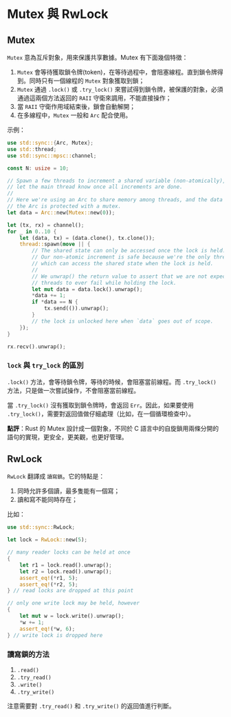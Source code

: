 # Mutex 與 RwLock

## Mutex

`Mutex` 意為互斥對象，用來保護共享數據。Mutex 有下面幾個特徵：

1. `Mutex` 會等待獲取鎖令牌(token)，在等待過程中，會阻塞線程。直到鎖令牌得到。同時只有一個線程的 `Mutex` 對象獲取到鎖；
2. `Mutex` 通過 `.lock()` 或 `.try_lock()` 來嘗試得到鎖令牌，被保護的對象，必須通過這兩個方法返回的 `RAII` 守衛來調用，不能直接操作；
3. 當 `RAII` 守衛作用域結束後，鎖會自動解開；
4. 在多線程中，`Mutex` 一般和 `Arc` 配合使用。

示例：

```rust
use std::sync::{Arc, Mutex};
use std::thread;
use std::sync::mpsc::channel;

const N: usize = 10;

// Spawn a few threads to increment a shared variable (non-atomically), and
// let the main thread know once all increments are done.
//
// Here we're using an Arc to share memory among threads, and the data inside
// the Arc is protected with a mutex.
let data = Arc::new(Mutex::new(0));

let (tx, rx) = channel();
for _ in 0..10 {
    let (data, tx) = (data.clone(), tx.clone());
    thread::spawn(move || {
        // The shared state can only be accessed once the lock is held.
        // Our non-atomic increment is safe because we're the only thread
        // which can access the shared state when the lock is held.
        //
        // We unwrap() the return value to assert that we are not expecting
        // threads to ever fail while holding the lock.
        let mut data = data.lock().unwrap();
        *data += 1;
        if *data == N {
            tx.send(()).unwrap();
        }
        // the lock is unlocked here when `data` goes out of scope.
    });
}

rx.recv().unwrap();
```

### `lock` 與 `try_lock` 的區別

`.lock()` 方法，會等待鎖令牌，等待的時候，會阻塞當前線程。而 `.try_lock()` 方法，只是做一次嘗試操作，不會阻塞當前線程。

當 `.try_lock()` 沒有獲取到鎖令牌時，會返回 `Err`。因此，如果要使用 `.try_lock()`，需要對返回值做仔細處理（比如，在一個循環檢查中）。


__點評__：Rust 的 Mutex 設計成一個對象，不同於 C 語言中的自旋鎖用兩條分開的語句的實現，更安全，更美觀，也更好管理。


## RwLock

`RwLock` 翻譯成 `讀寫鎖`。它的特點是：

1. 同時允許多個讀，最多隻能有一個寫；
2. 讀和寫不能同時存在；

比如：

```rust
use std::sync::RwLock;

let lock = RwLock::new(5);

// many reader locks can be held at once
{
    let r1 = lock.read().unwrap();
    let r2 = lock.read().unwrap();
    assert_eq!(*r1, 5);
    assert_eq!(*r2, 5);
} // read locks are dropped at this point

// only one write lock may be held, however
{
    let mut w = lock.write().unwrap();
    *w += 1;
    assert_eq!(*w, 6);
} // write lock is dropped here
```

### 讀寫鎖的方法

1. `.read()`
2. `.try_read()`
3. `.write()`
4. `.try_write()`

注意需要對 `.try_read()` 和 `.try_write()` 的返回值進行判斷。
